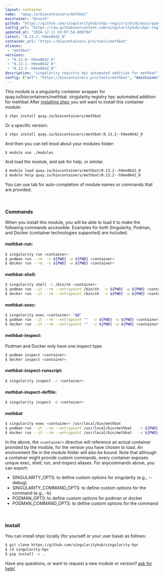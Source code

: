 ```yaml
---
layout: container
name:  "quay.io/biocontainers/methbat"
maintainer: "@vsoch"
github: "https://github.com/singularityhub/shpc-registry/blob/main/quay.io/biocontainers/methbat/container.yaml"
config_url: "https://raw.githubusercontent.com/singularityhub/shpc-registry/main/quay.io/biocontainers/methbat/container.yaml"
updated_at: "2024-12-11 03:07:54.809794"
latest: "0.13.2--h9ee0642_0"
container_url: "https://biocontainers.pro/tools/methbat"
aliases:
 - "methbat"
versions:
 - "0.13.0--h9ee0642_0"
 - "0.13.1--h9ee0642_0"
 - "0.13.2--h9ee0642_0"
description: "singularity registry hpc automated addition for methbat"
config: {"url": "https://biocontainers.pro/tools/methbat", "maintainer": "@vsoch", "description": "singularity registry hpc automated addition for methbat", "latest": {"0.13.2--h9ee0642_0": "sha256:aa641e65ad03f9688ec36adcb69b2f36fbee84a1af3ddaa7a6ef49fe9bf67650"}, "tags": {"0.13.0--h9ee0642_0": "sha256:e8407f90e58ccad8deffed54d164c696e058e84233a61ef5abde3d9ff654ebbf", "0.13.1--h9ee0642_0": "sha256:09a72f141f2858fc1a933ff72bb8105c86693edffa2596c99477cf80bc874068", "0.13.2--h9ee0642_0": "sha256:aa641e65ad03f9688ec36adcb69b2f36fbee84a1af3ddaa7a6ef49fe9bf67650"}, "docker": "quay.io/biocontainers/methbat", "aliases": {"methbat": "/usr/local/bin/methbat"}}
---
```


This module is a singularity container wrapper for quay.io/biocontainers/methbat.
singularity registry hpc automated addition for methbat
After [installing shpc](#install) you will want to install this container module:


```bash
$ shpc install quay.io/biocontainers/methbat
```

Or a specific version:

```bash
$ shpc install quay.io/biocontainers/methbat:0.13.2--h9ee0642_0
```

And then you can tell lmod about your modules folder:

```bash
$ module use ./modules
```

And load the module, and ask for help, or similar.

```bash
$ module load quay.io/biocontainers/methbat/0.13.2--h9ee0642_0
$ module help quay.io/biocontainers/methbat/0.13.2--h9ee0642_0
```

You can use tab for auto-completion of module names or commands that are provided.

<br>

### Commands

When you install this module, you will be able to load it to make the following commands accessible.
Examples for both Singularity, Podman, and Docker (container technologies supported) are included.

#### methbat-run:

```bash
$ singularity run <container>
$ podman run --rm  -v ${PWD} -w ${PWD} <container>
$ docker run --rm  -v ${PWD} -w ${PWD} <container>
```

#### methbat-shell:

```bash
$ singularity shell -s /bin/sh <container>
$ podman run --it --rm --entrypoint /bin/sh  -v ${PWD} -w ${PWD} <container>
$ docker run --it --rm --entrypoint /bin/sh  -v ${PWD} -w ${PWD} <container>
```

#### methbat-exec:

```bash
$ singularity exec <container> "$@"
$ podman run --it --rm --entrypoint ""  -v ${PWD} -w ${PWD} <container> "$@"
$ docker run --it --rm --entrypoint ""  -v ${PWD} -w ${PWD} <container> "$@"
```

#### methbat-inspect:

Podman and Docker only have one inspect type.

```bash
$ podman inspect <container>
$ docker inspect <container>
```

#### methbat-inspect-runscript:

```bash
$ singularity inspect -r <container>
```

#### methbat-inspect-deffile:

```bash
$ singularity inspect -d <container>
```


#### methbat

```bash
$ singularity exec <container> /usr/local/bin/methbat
$ podman run --it --rm --entrypoint /usr/local/bin/methbat   -v ${PWD} -w ${PWD} <container> -c " $@"
$ docker run --it --rm --entrypoint /usr/local/bin/methbat   -v ${PWD} -w ${PWD} <container> -c " $@"
```



In the above, the `<container>` directive will reference an actual container provided
by the module, for the version you have chosen to load. An environment file in the
module folder will also be bound. Note that although a container
might provide custom commands, every container exposes unique exec, shell, run, and
inspect aliases. For anycommands above, you can export:

 - SINGULARITY_OPTS: to define custom options for singularity (e.g., --debug)
 - SINGULARITY_COMMAND_OPTS: to define custom options for the command (e.g., -b)
 - PODMAN_OPTS: to define custom options for podman or docker
 - PODMAN_COMMAND_OPTS: to define custom options for the command

<br>

### Install

You can install shpc locally (for yourself or your user base) as follows:

```bash
$ git clone https://github.com/singularityhub/singularity-hpc
$ cd singularity-hpc
$ pip install -e .
```

Have any questions, or want to request a new module or version? [ask for help!](https://github.com/singularityhub/singularity-hpc/issues)